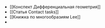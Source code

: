 - [[Конспект Дифференциальная геометрия]]
- [[Статья Contact tasks]]
- [[Книжка по многообразиям Lee]]
-